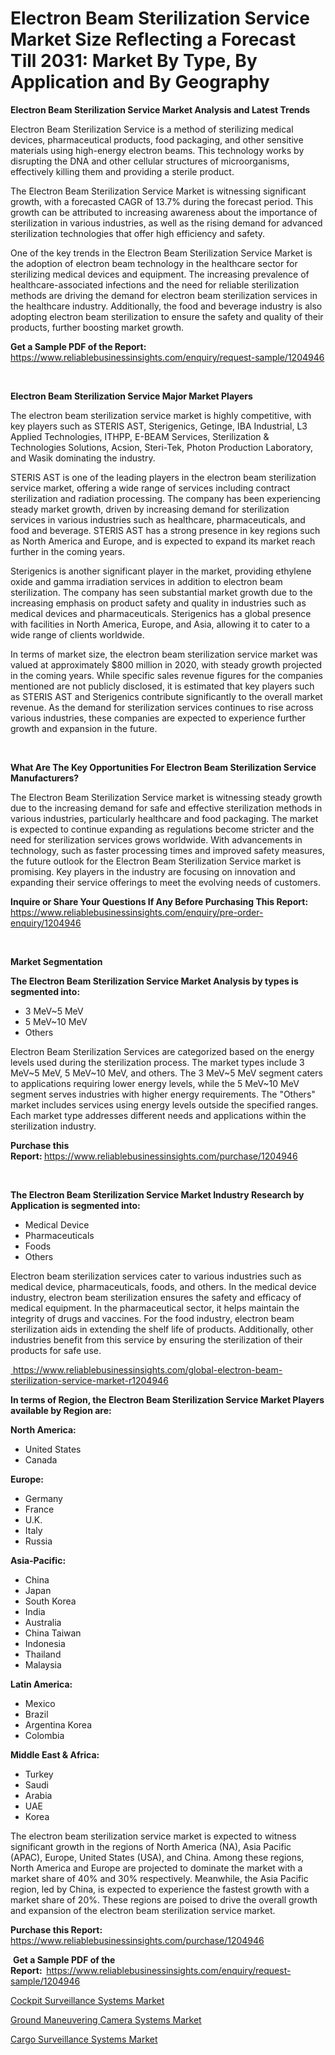 <p><h1>Electron Beam Sterilization Service Market Size Reflecting a Forecast Till 2031: Market By Type, By Application and By Geography</h1></p><p><strong>Electron Beam Sterilization Service Market Analysis and Latest Trends</strong></p>
<p><p>Electron Beam Sterilization Service is a method of sterilizing medical devices, pharmaceutical products, food packaging, and other sensitive materials using high-energy electron beams. This technology works by disrupting the DNA and other cellular structures of microorganisms, effectively killing them and providing a sterile product.</p><p>The Electron Beam Sterilization Service Market is witnessing significant growth, with a forecasted CAGR of 13.7% during the forecast period. This growth can be attributed to increasing awareness about the importance of sterilization in various industries, as well as the rising demand for advanced sterilization technologies that offer high efficiency and safety.</p><p>One of the key trends in the Electron Beam Sterilization Service Market is the adoption of electron beam technology in the healthcare sector for sterilizing medical devices and equipment. The increasing prevalence of healthcare-associated infections and the need for reliable sterilization methods are driving the demand for electron beam sterilization services in the healthcare industry. Additionally, the food and beverage industry is also adopting electron beam sterilization to ensure the safety and quality of their products, further boosting market growth.</p></p>
<p><strong>Get a Sample PDF of the Report:&nbsp;</strong> <a href="https://www.reliablebusinessinsights.com/enquiry/request-sample/1204946">https://www.reliablebusinessinsights.com/enquiry/request-sample/1204946</a></p>
<p>&nbsp;</p>
<p><strong>Electron Beam Sterilization Service Major Market Players</strong></p>
<p><p>The electron beam sterilization service market is highly competitive, with key players such as STERIS AST, Sterigenics, Getinge, IBA Industrial, L3 Applied Technologies, ITHPP, E-BEAM Services, Sterilization & Technologies Solutions, Acsion, Steri-Tek, Photon Production Laboratory, and Wasik dominating the industry.</p><p>STERIS AST is one of the leading players in the electron beam sterilization service market, offering a wide range of services including contract sterilization and radiation processing. The company has been experiencing steady market growth, driven by increasing demand for sterilization services in various industries such as healthcare, pharmaceuticals, and food and beverage. STERIS AST has a strong presence in key regions such as North America and Europe, and is expected to expand its market reach further in the coming years.</p><p>Sterigenics is another significant player in the market, providing ethylene oxide and gamma irradiation services in addition to electron beam sterilization. The company has seen substantial market growth due to the increasing emphasis on product safety and quality in industries such as medical devices and pharmaceuticals. Sterigenics has a global presence with facilities in North America, Europe, and Asia, allowing it to cater to a wide range of clients worldwide.</p><p>In terms of market size, the electron beam sterilization service market was valued at approximately $800 million in 2020, with steady growth projected in the coming years. While specific sales revenue figures for the companies mentioned are not publicly disclosed, it is estimated that key players such as STERIS AST and Sterigenics contribute significantly to the overall market revenue. As the demand for sterilization services continues to rise across various industries, these companies are expected to experience further growth and expansion in the future.</p></p>
<p>&nbsp;</p>
<p><strong>What Are The Key Opportunities For Electron Beam Sterilization Service Manufacturers?</strong></p>
<p><p>The Electron Beam Sterilization Service market is witnessing steady growth due to the increasing demand for safe and effective sterilization methods in various industries, particularly healthcare and food packaging. The market is expected to continue expanding as regulations become stricter and the need for sterilization services grows worldwide. With advancements in technology, such as faster processing times and improved safety measures, the future outlook for the Electron Beam Sterilization Service market is promising. Key players in the industry are focusing on innovation and expanding their service offerings to meet the evolving needs of customers.</p></p>
<p><strong>Inquire or Share Your Questions If Any Before Purchasing This Report:</strong> <a href="https://www.reliablebusinessinsights.com/enquiry/pre-order-enquiry/1204946">https://www.reliablebusinessinsights.com/enquiry/pre-order-enquiry/1204946</a></p>
<p>&nbsp;</p>
<p><strong>Market Segmentation</strong></p>
<p><strong>The Electron Beam Sterilization Service Market Analysis by types is segmented into:</strong></p>
<p><ul><li>3 MeV~5 MeV</li><li>5 MeV~10 MeV</li><li>Others</li></ul></p>
<p><p>Electron Beam Sterilization Services are categorized based on the energy levels used during the sterilization process. The market types include 3 MeV~5 MeV, 5 MeV~10 MeV, and others. The 3 MeV~5 MeV segment caters to applications requiring lower energy levels, while the 5 MeV~10 MeV segment serves industries with higher energy requirements. The "Others" market includes services using energy levels outside the specified ranges. Each market type addresses different needs and applications within the sterilization industry.</p></p>
<p><strong>Purchase this Report:&nbsp;</strong><a href="https://www.reliablebusinessinsights.com/purchase/1204946">https://www.reliablebusinessinsights.com/purchase/1204946</a></p>
<p>&nbsp;</p>
<p><strong>The Electron Beam Sterilization Service Market Industry Research by Application is segmented into:</strong></p>
<p><ul><li>Medical Device</li><li>Pharmaceuticals</li><li>Foods</li><li>Others</li></ul></p>
<p><p>Electron beam sterilization services cater to various industries such as medical device, pharmaceuticals, foods, and others. In the medical device industry, electron beam sterilization ensures the safety and efficacy of medical equipment. In the pharmaceutical sector, it helps maintain the integrity of drugs and vaccines. For the food industry, electron beam sterilization aids in extending the shelf life of products. Additionally, other industries benefit from this service by ensuring the sterilization of their products for safe use.</p></p>
<p><a href="https://www.reliablebusinessinsights.com/global-electron-beam-sterilization-service-market-r1204946">&nbsp;https://www.reliablebusinessinsights.com/global-electron-beam-sterilization-service-market-r1204946</a></p>
<p><strong>In terms of Region, the Electron Beam Sterilization Service Market Players available by Region are:</strong></p>
<p>
    <p> <strong> North America: </strong>
        <ul>
            <li>United States</li>
            <li>Canada</li>
        </ul>
        </p> 
    <p> <strong> Europe: </strong>
        <ul>
            <li>Germany</li>
            <li>France</li>
            <li>U.K.</li>
            <li>Italy</li>
            <li>Russia</li>
        </ul>
        </p> 
    <p> <strong> Asia-Pacific: </strong>
        <ul>
            <li>China</li>
            <li>Japan</li>
            <li>South Korea</li>
            <li>India</li>
            <li>Australia</li>
            <li>China Taiwan</li>
            <li>Indonesia</li>
            <li>Thailand</li>
            <li>Malaysia</li>
        </ul>
        </p> 
    <p> <strong> Latin America: </strong>
        <ul>
            <li>Mexico</li>
            <li>Brazil</li>
            <li>Argentina Korea</li>
            <li>Colombia</li>
        </ul>
        </p> 
    <p> <strong> Middle East & Africa: </strong>
        <ul>
            <li>Turkey</li>
            <li>Saudi</li>
            <li>Arabia</li>
            <li>UAE</li>
            <li>Korea</li>
        </ul>
    </p>
    </p>
<p><p>The electron beam sterilization service market is expected to witness significant growth in the regions of North America (NA), Asia Pacific (APAC), Europe, United States (USA), and China. Among these regions, North America and Europe are projected to dominate the market with a market share of 40% and 30% respectively. Meanwhile, the Asia Pacific region, led by China, is expected to experience the fastest growth with a market share of 20%. These regions are poised to drive the overall growth and expansion of the electron beam sterilization service market.</p></p>
<p><strong>Purchase this Report: </strong><a href="https://www.reliablebusinessinsights.com/purchase/1204946">https://www.reliablebusinessinsights.com/purchase/1204946</a></p>
<p>&nbsp;<strong>Get a Sample PDF of the Report:&nbsp;&nbsp;</strong><a href="https://www.reliablebusinessinsights.com/enquiry/request-sample/1204946">https://www.reliablebusinessinsights.com/enquiry/request-sample/1204946</a></p>
<p><strong></strong></p>
<p><p><a href="https://github.com/sleepman642/Market-Research-Report-List-1/blob/main/cockpit-surveillance-systems-market.md">Cockpit Surveillance Systems Market</a></p><p><a href="https://github.com/anggakarna133/Market-Research-Report-List-1/blob/main/ground-maneuvering-camera-systems-market.md">Ground Maneuvering Camera Systems Market</a></p><p><a href="https://github.com/btwcqfvq34/Market-Research-Report-List-1/blob/main/cargo-surveillance-systems-market.md">Cargo Surveillance Systems Market</a></p></p>